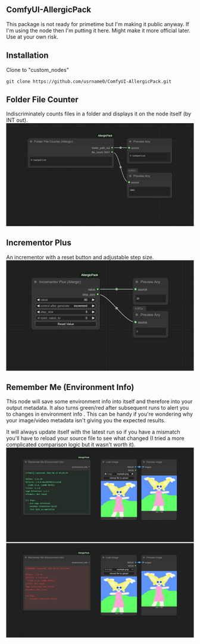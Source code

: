 ﻿## ComfyUI-AllergicPack
This package is not ready for primetime but I'm making it public anyway.  If I'm using the node then I'm putting it here.  Might make it more official later.  Use at your own risk.

## Installation
Clone to "custom_nodes"

```
git clone https://github.com/usrname0/ComfyUI-AllergicPack.git
```

## Folder File Counter
Indiscriminately counts files in a folder and displays it on the node itself (by INT out).
![Node Picture](./FolderFileCounter/example_workflows/FolderFileCounter.png)

## Incrementor Plus
An incrementor with a reset button and adjustable step size.
![Node Picture](./IncrementorPlus/example_workflows/IncrementorPlus.png)

## Remember Me (Environment Info)
This node will save some environment info into itself and therefore into your output metadata.  It also turns green/red after subsequent runs to alert you to changes in environment info .  This can be handy if you're wondering why your image/video metadata isn't giving you the expected results. 
 
It will always update itself with the latest run so if you have a mismatch you'll have to reload your source file to see what changed (I tried a more complicated comparison logic but it wasn't worth it).
![Node Picture](./RememberMe/example_workflows/RememberMe-Green.png)
![Node Picture](./RememberMe/example_workflows/RememberMe-Red.png)
